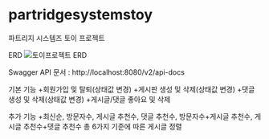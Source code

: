 # partridgesystemstoy
파트리지 시스템즈 토이 프로젝트

ERD
![토이프로젝트 ERD](https://github.com/beagleoasis/partridgesystemstoy/assets/73637960/5f389680-0085-483e-a1d9-da2c150369fa)

Swagger API 문서 : http://localhost:8080/v2/api-docs

기본 기능
+회원가입 및 탈퇴(상태값 변경)
+게시판 생성 및 삭제(상태값 변경)
+댓글 생성 및 삭제(상태값 변경)
+게시글/댓글 좋아요 및 삭제

추가 기능
+최신순, 방문자수, 게시글 추천수, 댓글 추천수, 방문자수+게시글 추천수, 게시글 추천수+댓글 추천수 총 6가지 기준에 따른 게시글 정렬
